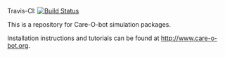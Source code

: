 Travis-CI: [![Build Status](https://travis-ci.org/ipa320/cob_simulation.svg?branch=indigo_dev)](https://travis-ci.org/ipa320/cob_simulation)

This is a repository for Care-O-bot simulation packages.

Installation instructions and tutorials can be found at http://www.care-o-bot.org.
